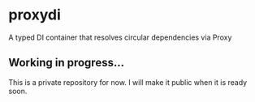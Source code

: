 # proxydi
A typed DI container that resolves circular dependencies via Proxy


## Working in progress...

This is a private repository for now. I will make it public when it is ready soon.